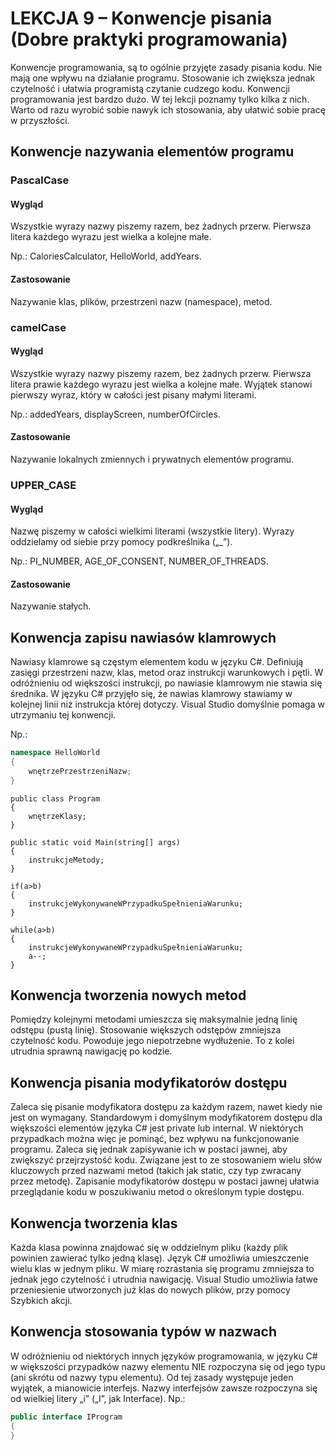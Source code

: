 # LEKCJA 9 – Konwencje pisania (Dobre praktyki programowania)
Konwencje programowania, są to ogólnie przyjęte zasady pisania kodu. Nie mają one wpływu na działanie programu. Stosowanie ich zwiększa jednak czytelność i ułatwia programistą czytanie cudzego kodu. Konwencji programowania jest bardzo dużo. W tej lekcji poznamy tylko kilka z nich. Warto od razu wyrobić sobie nawyk ich stosowania, aby ułatwić sobie pracę w przyszłości.
## Konwencje nazywania elementów programu
### PascalCase
#### Wygląd
Wszystkie wyrazy nazwy piszemy razem, bez żadnych przerw. Pierwsza litera każdego wyrazu jest wielka a kolejne małe.

Np.: CaloriesCalculator, HelloWorld, addYears.
#### Zastosowanie
Nazywanie klas, plików, przestrzeni nazw (namespace), metod.
### camelCase
#### Wygląd
Wszystkie wyrazy nazwy piszemy razem, bez żadnych przerw. Pierwsza litera prawie każdego wyrazu jest wielka a kolejne małe. Wyjątek stanowi pierwszy wyraz, który w całości jest pisany małymi literami.

Np.: addedYears, displayScreen, numberOfCircles.
#### Zastosowanie
Nazywanie lokalnych zmiennych i prywatnych elementów programu.
### UPPER_CASE
#### Wygląd
Nazwę piszemy w całości wielkimi literami (wszystkie litery). Wyrazy oddzielamy od siebie przy pomocy podkreślnika („_”).

Np.: PI_NUMBER, AGE_OF_CONSENT, NUMBER_OF_THREADS.
#### Zastosowanie
Nazywanie stałych.
## Konwencja zapisu nawiasów klamrowych
Nawiasy klamrowe są częstym elementem kodu w języku C#. Definiują zasięgi przestrzeni nazw, klas, metod oraz instrukcji warunkowych i pętli. W odróżnieniu od większości instrukcji, po nawiasie klamrowym nie stawia się średnika. W języku C# przyjęło się, że nawias klamrowy stawiamy w kolejnej linii niż instrukcja której dotyczy. Visual Studio domyślnie pomaga w utrzymaniu tej konwencji.

Np.:
```csharp
namespace HelloWorld
{
	wnętrzePrzestrzeniNazw;
}
```
```charp
public class Program
{
	wnętrzeKlasy;
}
```
```charp
public static void Main(string[] args)
{
	instrukcjeMetody;
}
```
```charp
if(a>b)
{
	instrukcjeWykonywaneWPrzypadkuSpełnieniaWarunku;
}
```
```charp
while(a>b)
{
	instrukcjeWykonywaneWPrzypadkuSpełnieniaWarunku;
	a--;
}
```
## Konwencja tworzenia nowych metod
Pomiędzy kolejnymi metodami umieszcza się maksymalnie jedną linię odstępu (pustą linię). Stosowanie większych odstępów zmniejsza czytelność kodu. Powoduje jego niepotrzebne wydłużenie. To z kolei utrudnia sprawną nawigację po kodzie.
## Konwencja pisania modyfikatorów dostępu
Zaleca się pisanie modyfikatora dostępu za każdym razem, nawet kiedy nie jest on wymagany. Standardowym i domyślnym modyfikatorem dostępu dla większości elementów języka C# jest private lub internal. W niektórych przypadkach można więc je pominąć, bez wpływu na funkcjonowanie programu. Zaleca się jednak zapisywanie ich w postaci jawnej, aby zwiększyć przejrzystość kodu. Związane jest to ze stosowaniem wielu słów kluczowych przed nazwami metod (takich jak static, czy typ zwracany przez metodę). Zapisanie modyfikatorów dostępu w postaci jawnej ułatwia przeglądanie kodu w poszukiwaniu metod o określonym typie dostępu.
## Konwencja tworzenia klas
Każda klasa powinna znajdować się w oddzielnym pliku (każdy plik powinien zawierać tylko jedną klasę). Język C# umożliwia umieszczenie wielu klas w jednym pliku. W miarę rozrastania się programu zmniejsza to jednak jego czytelność i utrudnia nawigację. Visual Studio umożliwia łatwe przeniesienie utworzonych już klas do nowych plików, przy pomocy Szybkich akcji.
## Konwencja stosowania typów w nazwach
W odróżnieniu od niektórych innych języków programowania, w języku C# w większości przypadków nazwy elementu NIE rozpoczyna się od jego typu (ani skrótu od nazwy typu elementu). Od tej zasady występuje jeden wyjątek, a mianowicie interfejs. Nazwy interfejsów zawsze rozpoczyna się od wielkiej litery „i” („I”, jak Interface).
Np.:
```csharp
public interface IProgram
{
}
```
